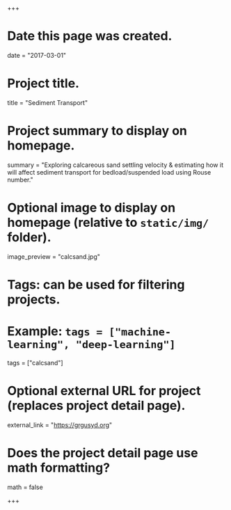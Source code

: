 +++
# Date this page was created.
date = "2017-03-01"

# Project title.
title = "Sediment Transport"

# Project summary to display on homepage.
summary = "Exploring calcareous sand settling velocity & estimating how it will affect sediment transport for bedload/suspended load using Rouse number."

# Optional image to display on homepage (relative to `static/img/` folder).
image_preview = "calcsand.jpg"

# Tags: can be used for filtering projects.
# Example: `tags = ["machine-learning", "deep-learning"]`
tags = ["calcsand"]

# Optional external URL for project (replaces project detail page).
external_link = "https://grgusyd.org"

# Does the project detail page use math formatting?
math = false

+++
